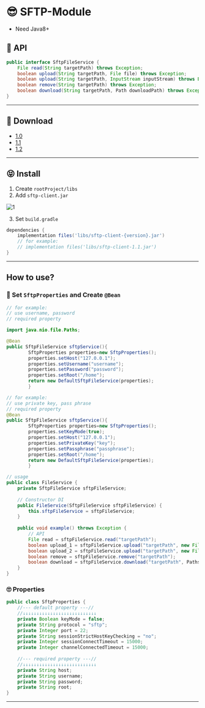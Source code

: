 # 😎 SFTP-Module

- Need Java8+

## 🏁 API

```java
public interface SftpFileService {
    File read(String targetPath) throws Exception;
    boolean upload(String targetPath, File file) throws Exception;
    boolean upload(String targetPath, InputStream inputStream) throws Exception;
    boolean remove(String targetPath) throws Exception;
    boolean download(String targetPath, Path downloadPath) throws Exception;
}
```

---

## 🚗 Download
- [1.0](https://github.com/shirohoo/sftp-client/releases/tag/1.0)
- [1.1](https://github.com/shirohoo/sftp-client/releases/tag/1.1)
- [1.2](https://github.com/shirohoo/sftp-client/releases/tag/1.2)

---

## 😝 Install

1. Create `rootProject/libs`
2. Add `sftp-client.jar`

![1](https://user-images.githubusercontent.com/71188307/121863160-84826c00-cd36-11eb-8e6e-bb815dca0256.JPG)

3. Set `build.gradle`

```groovy
dependencies {
    implementation files('libs/sftp-client-{version}.jar')
    // for example:
    // implementation files('libs/sftp-client-1.1.jar') 
}
```

---

## How to use?

### 🤗 Set `SftpProperties` and Create `@Bean`

```java
// for example:
// use username, password     
// required property

import java.nio.file.Paths;

@Bean
public SftpFileService sftpService(){
        SftpProperties properties=new SftpProperties();
        properties.setHost("127.0.0.1");
        properties.setUsername("username");
        properties.setPassword("password");
        properties.setRoot("/home");
        return new DefaultSftpFileService(properties);
        }

// for example:
// use private key, pass phrase
// required property
@Bean
public SftpFileService sftpService(){
        SftpProperties properties=new SftpProperties();
        properties.setKeyMode(true);
        properties.setHost("127.0.0.1");
        properties.setPrivateKey("key");
        properties.setPassphrase("passphrase");
        properties.setRoot("/home");
        return new DefaultSftpFileService(properties);
        }

// usage
public class FileService {
    private SftpFileService sftpFileService;
    
    // Constructor DI
    public FileService(SftpFileService sftpFileService) {
        this.sftpFileService = sftpFileService;
    }
    
    public void example() throws Exception {
        // API
        File read = sftpFileService.read("targetPath");
        boolean upload_1 = sftpFileService.upload("targetPath", new File("uploadFile"));
        boolean upload_2 = sftpFileService.upload("targetPath", new FileInputStream(new File("uploadFile")));
        boolean remove = sftpFileService.remove("targetPath");
        boolean download = sftpFileService.download("targetPath", Paths.get("downloadPath"));
    }
}
```

### 🙄 Properties
```java
public class SftpProperties {
    //--- default property ---//
    //↓↓↓↓↓↓↓↓↓↓↓↓↓↓↓↓↓↓↓↓↓↓↓↓↓↓↓
    private Boolean keyMode = false;
    private String protocol = "sftp";
    private Integer port = 22;
    private String sessionStrictHostKeyChecking = "no";
    private Integer sessionConnectTimeout = 15000;
    private Integer channelConnectedTimeout = 15000;
    
    //--- required property ---//
    //↓↓↓↓↓↓↓↓↓↓↓↓↓↓↓↓↓↓↓↓↓↓↓↓↓↓↓
    private String host;
    private String username;
    private String password;
    private String root;
}
```

---
